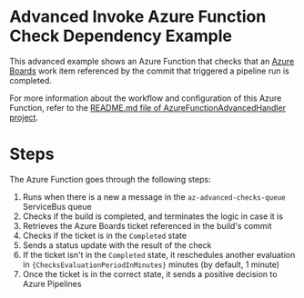 ﻿# Advanced Invoke Azure Function Check Dependency Example

This advanced example shows an Azure Function that checks that an [Azure Boards](https://azure.microsoft.com/products/devops/boards/) work item referenced by the commit that triggered a pipeline run is completed.

For more information about the workflow and configuration of this Azure Function, refer to the [README.md file of AzureFunctionAdvancedHandler project](../AzureFunctionAdvancedHandler/README.md).

# Steps

The Azure Function goes through the following steps:

1. Runs when there is a new a message in the `az-advanced-checks-queue` ServiceBus queue 
2. Checks if the build is completed, and terminates the logic in case it is
3. Retrieves the Azure Boards ticket referenced in the build's commit
4. Checks if the ticket is in the `Completed` state
5. Sends a status update with the result of the check
6. If the ticket isn't in the `Completed` state, it reschedules another evaluation in `{ChecksEvaluationPeriodInMinutes}` minutes (by default, 1 minute)
7. Once the ticket is in the correct state, it sends a positive decision to Azure Pipelines
